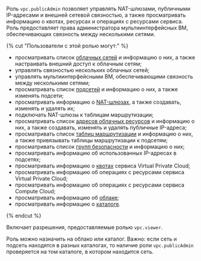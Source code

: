 Роль `vpc.publicAdmin` позволяет управлять NAT-шлюзами, публичными IP-адресами и внешней сетевой связностью, а также просматривать информацию о квотах, ресурсах и операциях с ресурсами сервиса. Роль предоставляет права администратора мультиинтерфейсных ВМ, обеспечивающих связность между несколькими сетями.

{% cut "Пользователи с этой ролью могут:" %}

* просматривать список [облачных сетей](../../vpc/concepts/network.md#network) и информацию о них, а также настраивать внешний доступ к облачным сетям;
* управлять связностью нескольких облачных сетей;
* управлять мультиинтерфейсными ВМ, обеспечивающими связность между несколькими сетями;
* просматривать список [подсетей](../../vpc/concepts/network.md#subnet) и информацию о них, а также изменять подсети;
* просматривать информацию о [NAT-шлюзах](../../vpc/concepts/gateways.md), а также создавать, изменять и удалять их;
* подключать NAT-шлюзы к таблицам маршрутизации;
* просматривать список [адресов облачных ресурсов](../../vpc/concepts/address.md) и информацию о них, а также создавать, изменять и удалять публичные IP-адреса;
* просматривать список [таблиц маршрутизации](../../vpc/concepts/routing.md#rt-vpc) и информацию о них, а также привязывать таблицы маршрутизации к подсетям;
* просматривать список [групп безопасности](../../vpc/concepts/security-groups.md) и информацию о них;
* просматривать информацию об использованных IP-адресах в подсетях;
* просматривать информацию о [квотах](../../vpc/concepts/limits.md#vpc-quotas) сервиса Virtual Private Cloud;
* просматривать информацию об операциях с ресурсами сервиса Virtual Private Cloud;
* просматривать информацию об операциях с ресурсами сервиса Compute Cloud;
* просматривать информацию об [облаке](../../resource-manager/concepts/resources-hierarchy.md#cloud);
* просматривать информацию о [каталоге](../../resource-manager/concepts/resources-hierarchy.md#folder).

{% endcut %}

Включает разрешения, предоставляемые ролью `vpc.viewer`.

Роль можно назначить на облако или каталог. Важно: если сеть и подсеть находятся в разных каталогах, то наличие роли `vpc.publicAdmin` проверяется на том каталоге, в котором находится сеть.